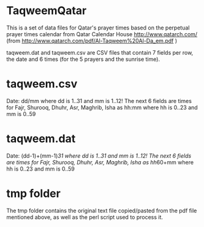 TaqweemQatar
============
This is a set of data files for Qatar's prayer times based on the perpetual prayer times calendar from Qatar Calendar House http://www.qatarch.com/ (from http://www.qatarch.com/pdf/Al-Taqweem%20Al-Da_em.pdf )

taqweem.dat and taqweem.csv are CSV files that contain 7 fields per row, the date and 6 times (for the 5 prayers and the sunrise time).

taqweem.csv
===========
Date: dd/mm where dd is 1..31 and mm is 1..12!
The next 6 fields are times for
Fajr, Shurooq, Dhuhr, Asr, Maghrib, Isha as hh:mm where hh is 0..23 and mm is 0..59

taqweem.dat
===========
Date: (dd-1)+(mm-1)*31 where dd is 1..31 and mm is 1..12!
The next 6 fields are times for
Fajr, Shurooq, Dhuhr, Asr, Maghrib, Isha as hh*60+mm where hh is 0..23 and mm is 0..59

tmp folder
==========
The tmp folder contains the original text file copied/pasted from the pdf file mentioned above, as well as the perl script used to process it.

